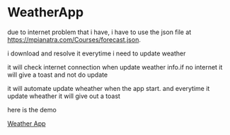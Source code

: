 # WeatherApp

due to internet problem that i have, i have to use the json file at https://mpianatra.com/Courses/forecast.json.

i download and resolve it everytime i need to update weather

it will check internet connection when update weather info.if no internet it will give a toast and not do update 

it will automate update wheather when the app start. and everytime it update wheather it will give out a toast

here is the demo

[Weather App](WeatherApp.gif)